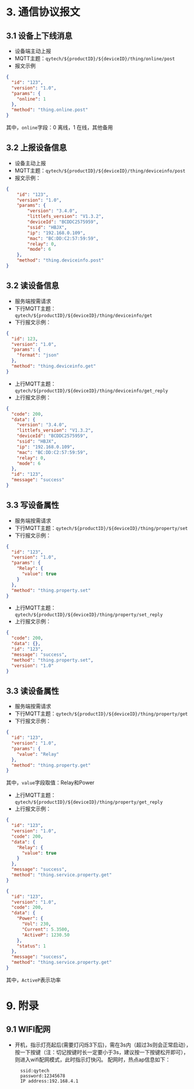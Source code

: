 

# 3. 通信协议报文

## 3.1 设备上下线消息
* 设备端主动上报
* MQTT主题：`qytech/${productID}/${deviceID}/thing/online/post`
* 报文示例
```json
{
  "id": "123",
  "version": "1.0",
  "params": {
    "online": 1
  },
  "method": "thing.online.post"
}
```
其中，`online`字段：0 离线，1 在线，其他备用

## 3.2 上报设备信息
* 设备主动上报
* MQTT主题：`qytech/${productID}/${deviceID}/thing/deviceinfo/post`
* 报文示例：
```json
{
	"id": "123",
	"version": "1.0",
	"params": {
		"version": "3.4.0",
		"littlefs_version": "V1.3.2",
		"deviceId": "BCDDC2575959",
		"ssid": "HBJX",
		"ip": "192.168.0.109",
		"mac": "BC:DD:C2:57:59:59",
		"relay": 0,
		"mode": 6
	},
	"method": "thing.deviceinfo.post"
}
```

## 3.2 读设备信息
* 服务端按需请求
* 下行MQTT主题：`qytech/${productID}/${deviceID}/thing/deviceinfo/get`
* 下行报文示例：
```json
{
  "id": 123,
  "version": "1.0",
  "params": {
    "format": "json"
  },
  "method": "thing.deviceinfo.get"
}
```
* 上行MQTT主题：`qytech/${productID}/${deviceID}/thing/deviceinfo/get_reply`
* 上行报文示例：
```json
{
  "code": 200,
  "data": {
    "version": "3.4.0",
    "littlefs_version": "V1.3.2",
    "deviceId": "BCDDC2575959",
    "ssid": "HBJX",
    "ip": "192.168.0.109",
    "mac": "BC:DD:C2:57:59:59",
    "relay": 0,
    "mode": 6
  },
  "id": "123",
  "message": "success"
}
```

## 3.3 写设备属性
* 服务端按需请求
* 下行MQTT主题：`qytech/${productID}/${deviceID}/thing/property/set`
* 下行报文示例：
```json
{
  "id": "123",
  "version": "1.0",
  "params": {
    "Relay": {
      "value": true
    }
  },
  "method": "thing.property.set"
}
```
* 上行MQTT主题：`qytech/${productID}/${deviceID}/thing/property/set_reply`
* 上行报文示例：
```json
{
  "code": 200,
  "data": {},
  "id": "123",
  "message": "success",
  "method": "thing.property.set",
  "version": "1.0"
}
```

## 3.3 读设备属性
* 服务端按需请求
* 下行MQTT主题：`qytech/${productID}/${deviceID}/thing/property/get`
* 下行报文示例：
```json
{
  "id": "123",
  "version": "1.0",
  "params": {
    "value": "Relay"
  },
  "method": "thing.property.get"
}
```
其中，`value`字段取值：Relay和Power

* 上行MQTT主题：`qytech/${productID}/${deviceID}/thing/property/get_reply`
* 上行报文示例：
```json
{
  "id": "123",
  "version": "1.0",
  "code": 200,
  "data": {
    "Relay": {
      "value": true
    }
  },
  "message": "success",
  "method": "thing.service.property.get"
}
```
```json
{
  "id": "123",
  "version": "1.0",
  "code": 200,
  "data": {
    "Power": {
      "Vol": 230,
      "Current": 5.3500,
      "ActiveP": 1230.50
    },
    "status": 1
  },
  "message": "success",
  "method": "thing.service.property.get"
}
```
其中，`ActiveP`表示功率

# 9. 附录

## 9.1 WIFI配网
* 开机，指示灯亮起后(需要灯闪烁3下后)，需在3s内（超过3s则会正常启动），按一下按键（注：切记按键时长一定要小于3s，建议按一下按键松开即可），则进入wifi配网模式，此时指示灯快闪。
  配网时，热点ap信息如下：
  ```
    ssid:qytech
    password:12345678
    IP address:192.168.4.1
  ```